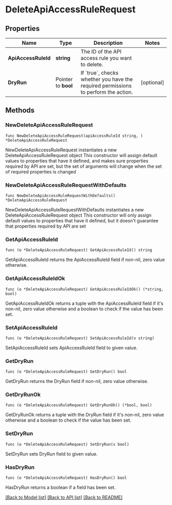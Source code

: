 # DeleteApiAccessRuleRequest

## Properties

Name | Type | Description | Notes
------------ | ------------- | ------------- | -------------
**ApiAccessRuleId** | **string** | The ID of the API access rule you want to delete. | 
**DryRun** | Pointer to **bool** | If &#x60;true&#x60;, checks whether you have the required permissions to perform the action. | [optional] 

## Methods

### NewDeleteApiAccessRuleRequest

`func NewDeleteApiAccessRuleRequest(apiAccessRuleId string, ) *DeleteApiAccessRuleRequest`

NewDeleteApiAccessRuleRequest instantiates a new DeleteApiAccessRuleRequest object
This constructor will assign default values to properties that have it defined,
and makes sure properties required by API are set, but the set of arguments
will change when the set of required properties is changed

### NewDeleteApiAccessRuleRequestWithDefaults

`func NewDeleteApiAccessRuleRequestWithDefaults() *DeleteApiAccessRuleRequest`

NewDeleteApiAccessRuleRequestWithDefaults instantiates a new DeleteApiAccessRuleRequest object
This constructor will only assign default values to properties that have it defined,
but it doesn't guarantee that properties required by API are set

### GetApiAccessRuleId

`func (o *DeleteApiAccessRuleRequest) GetApiAccessRuleId() string`

GetApiAccessRuleId returns the ApiAccessRuleId field if non-nil, zero value otherwise.

### GetApiAccessRuleIdOk

`func (o *DeleteApiAccessRuleRequest) GetApiAccessRuleIdOk() (*string, bool)`

GetApiAccessRuleIdOk returns a tuple with the ApiAccessRuleId field if it's non-nil, zero value otherwise
and a boolean to check if the value has been set.

### SetApiAccessRuleId

`func (o *DeleteApiAccessRuleRequest) SetApiAccessRuleId(v string)`

SetApiAccessRuleId sets ApiAccessRuleId field to given value.


### GetDryRun

`func (o *DeleteApiAccessRuleRequest) GetDryRun() bool`

GetDryRun returns the DryRun field if non-nil, zero value otherwise.

### GetDryRunOk

`func (o *DeleteApiAccessRuleRequest) GetDryRunOk() (*bool, bool)`

GetDryRunOk returns a tuple with the DryRun field if it's non-nil, zero value otherwise
and a boolean to check if the value has been set.

### SetDryRun

`func (o *DeleteApiAccessRuleRequest) SetDryRun(v bool)`

SetDryRun sets DryRun field to given value.

### HasDryRun

`func (o *DeleteApiAccessRuleRequest) HasDryRun() bool`

HasDryRun returns a boolean if a field has been set.


[[Back to Model list]](../README.md#documentation-for-models) [[Back to API list]](../README.md#documentation-for-api-endpoints) [[Back to README]](../README.md)


